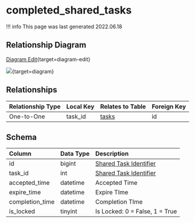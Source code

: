 # completed_shared_tasks

!!! info
	This page was last generated 2022.06.18

## Relationship Diagram

[Diagram Edit](https://mermaid.live/edit#eyJjb2RlIjoiZXJEaWFncmFtXG4gICAgY29tcGxldGVkX3NoYXJlZF90YXNrcyB7XG4gICAgICAgIGludCB0YXNrX2lkXG4gICAgfVxuICAgIHRhc2tzIHtcbiAgICAgICAgaW50dW5zaWduZWQgaWRcbiAgICAgICAgdGlueWludCB0eXBlXG4gICAgfVxuICAgIGNvbXBsZXRlZF9zaGFyZWRfdGFza3MgfHwtLW97IHRhc2tzIDogT25lLXRvLU9uZVxuXG4iLCJtZXJtYWlkIjp7InRoZW1lIjoiZGVmYXVsdCJ9LCJ1cGRhdGVFZGl0b3IiOnRydWUsImF1dG9TeW5jIjp0cnVlLCJ1cGRhdGVEaWFncmFtIjp0cnVlfQ==){target=diagram-edit}

[![](https://mermaid.ink/img/eyJjb2RlIjoiZXJEaWFncmFtXG4gICAgY29tcGxldGVkX3NoYXJlZF90YXNrcyB7XG4gICAgICAgIGludCB0YXNrX2lkXG4gICAgfVxuICAgIHRhc2tzIHtcbiAgICAgICAgaW50dW5zaWduZWQgaWRcbiAgICAgICAgdGlueWludCB0eXBlXG4gICAgfVxuICAgIGNvbXBsZXRlZF9zaGFyZWRfdGFza3MgfHwtLW97IHRhc2tzIDogT25lLXRvLU9uZVxuXG4iLCJtZXJtYWlkIjp7InRoZW1lIjoiZGVmYXVsdCJ9LCJ1cGRhdGVFZGl0b3IiOnRydWUsImF1dG9TeW5jIjp0cnVlLCJ1cGRhdGVEaWFncmFtIjp0cnVlfQ==)](https://mermaid.ink/img/eyJjb2RlIjoiZXJEaWFncmFtXG4gICAgY29tcGxldGVkX3NoYXJlZF90YXNrcyB7XG4gICAgICAgIGludCB0YXNrX2lkXG4gICAgfVxuICAgIHRhc2tzIHtcbiAgICAgICAgaW50dW5zaWduZWQgaWRcbiAgICAgICAgdGlueWludCB0eXBlXG4gICAgfVxuICAgIGNvbXBsZXRlZF9zaGFyZWRfdGFza3MgfHwtLW97IHRhc2tzIDogT25lLXRvLU9uZVxuXG4iLCJtZXJtYWlkIjp7InRoZW1lIjoiZGVmYXVsdCJ9LCJ1cGRhdGVFZGl0b3IiOnRydWUsImF1dG9TeW5jIjp0cnVlLCJ1cGRhdGVEaWFncmFtIjp0cnVlfQ==){target=diagram}


## Relationships

| Relationship Type | Local Key | Relates to Table | Foreign Key |
| :--- | :--- | :--- | :--- |
| One-to-One | task_id | [tasks](../../schema/tasks/tasks.md) | id |

## Schema

| Column | Data Type | Description |
| :--- | :--- | :--- |
| id | bigint | [Shared Task Identifier](shared_tasks.md) |
| task_id | int | [Shared Task Identifier](shared_tasks.md) |
| accepted_time | datetime | Accepted Time |
| expire_time | datetime | Expire TIme |
| completion_time | datetime | Completion TIme |
| is_locked | tinyint | Is Locked: 0 = False, 1 = True |

